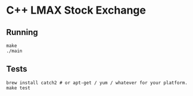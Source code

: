 # C++ LMAX Stock Exchange

## Running
```
make
./main
```

## Tests
```
brew install catch2 # or apt-get / yum / whatever for your platform.
make test
```
